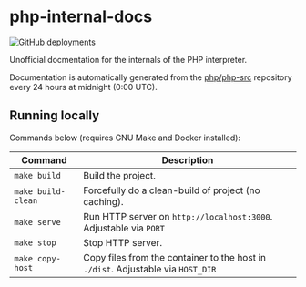 # php-internal-docs

[![GitHub deployments](https://img.shields.io/github/deployments/php-lights/php-internals-docs/github-pages?style=flat-square&label=docs%20deployment)](https://php-lights.github.io/php-internals-docs/)

Unofficial docmentation for the internals of the PHP interpreter.

Documentation is automatically generated from the [php/php-src](https://github.com/php/php-src) repository every 24 hours at midnight (0:00 UTC).

## Running locally

Commands below (requires GNU Make and Docker installed):

| Command            | Description                                          |
| ------------------ | ---------------------------------------------------- |
| `make build`       | Build the project.                                   |
| `make build-clean` | Forcefully do a clean-build of project (no caching). |
| `make serve`       | Run HTTP server on `http://localhost:3000`. Adjustable via `PORT` |
| `make stop`        | Stop HTTP server.                                    |
| `make copy-host`   | Copy files from the container to the host in `./dist`. Adjustable via `HOST_DIR` |
